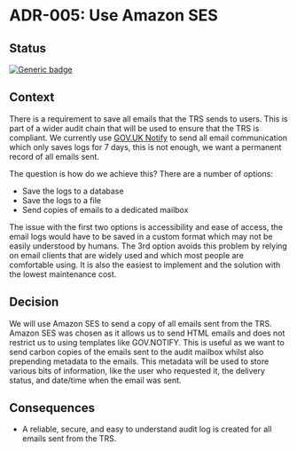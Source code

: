# ADR-005: Use Amazon SES

## Status

[![Generic badge](https://badgen.net/badge/ADR/approved/green/)](https://github.com/uktrade/trade-remedies-api/adr/README.md)

## Context

There is a requirement to save all emails that the TRS sends to users. This is part of a wider audit chain that will be
used to ensure that the TRS is compliant. We currently use [GOV.UK Notify](https://www.notifications.service.gov.uk) to send all email communication which only saves
logs for 7 days, this is not enough, we want a permanent record of all emails sent.

The question is how do we achieve this? There are a number of options:

- Save the logs to a database
- Save the logs to a file
- Send copies of emails to a dedicated mailbox

The issue with the first two options is accessibility and ease of access, the email logs would have to be saved in a
custom format which may not be easily understood by humans. The 3rd option avoids this problem by relying on email
clients that are widely used and which most people are comfortable using. It is also the easiest to implement and the
solution with the lowest maintenance cost.

## Decision

We will use Amazon SES to send a copy of all emails sent from the TRS. Amazon SES was chosen as it allows us to send
HTML emails and does not restrict us to using templates like GOV.NOTIFY. This is useful as we want to send carbon copies
of the emails sent to the audit mailbox whilst also prepending metadata
to the emails. This metadata will be used to store various bits of information, like the user
who requested it, the delivery status, and date/time when the email was sent.

## Consequences

- A reliable, secure, and easy to understand audit log is created for all emails sent from the TRS.
